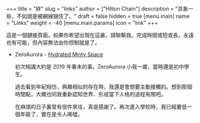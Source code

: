 +++
title = "絆"
slug = "links"
author = ["Hilton Chain"]
description = "具象一些，不如說是被網線捆住了。"
draft = false
hidden = true
[menu.main]
name = "Links"
weight = -40
[menu.main.params]
icon = "link"
+++

這是一個鏈接頁面。如果你希望出現在這裏，請聯繫我。完成時間或短或長，永遠也有可能，但內容無法由你控制就是了。

+ ZeroAurora - [Hydrated Minty Space](https://hymint.space/)

  初次相識大約是 2019 年春末的事。ZeroAurora 小我一歲，當時還是初中學生。

  過去看到年紀相仿，興趣相似的存在時，我還是會想要主動接觸的。想到那個時間點，大概也同我重新認知世界、形成當下人格的過程有關吧。

  在麻煩的日子裏曾有信件來往，真是感謝了。再次進入學校時，我已經要低一個年級了，實在是令人唏噓。
